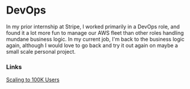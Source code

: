 # DevOps

In my prior internship at Stripe, I worked primarily in a DevOps role, and found it a lot more fun to manage our AWS fleet than other roles handling mundane business logic. In my current job, I'm back to the business logic again, although I would love to go back and try it out again on maybe a small scale personal project.

### Links

[Scaling to 100K Users](https://alexpareto.com/scalability/systems/2020/02/03/scaling-100k.html)

